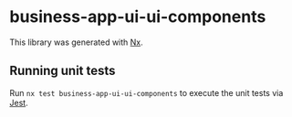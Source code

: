 # business-app-ui-ui-components

This library was generated with [Nx](https://nx.dev).

## Running unit tests

Run `nx test business-app-ui-ui-components` to execute the unit tests via [Jest](https://jestjs.io).
